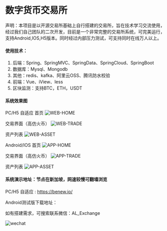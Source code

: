 # 数字货币交易所

声明：本项目是以开源交易所基础上自行搭建的交易所，旨在技术学习交流使用，经过我们自己团队的二次开发，目前是一个非常完整的交易所系统，可完美运行，支持Android,IOS,H5版本。同时经过内部压力测试，可支持同时在线万人以上。



#### 使用技术：

1. 后端：Spring、SpringMVC、SpringData、SpringCloud、SpringBoot
2. 数据库：Mysql、Mongodb
3. 其他：redis、kafka、阿里云OSS、腾讯防水校验
4. 前端：Vue、iView、less
5. 区块监测：支持BTC，ETH，USDT



#### 系统效果图

PC/H5 自适应
首页
![WEB-HOME](https://github.com/rnbinfo/CryptoExchange/raw/master/web-home.jpg)

交易界面（高仿火币）
![WEB-TRADE](https://github.com/rnbinfo/CryptoExchange/raw/master/web-trade-pro.jpg)

资产列表
![WEB-ASSET](https://github.com/rnbinfo/CryptoExchange/raw/master/web-asset.png)


Android/IOS
首页
![APP-HOME](https://github.com/rnbinfo/CryptoExchange/raw/master/app-home.png)

交易界面（高仿火币）
![APP-TRADE](https://github.com/rnbinfo/CryptoExchange/raw/master/app-trade.png)

资产列表
![APP-ASSET](https://github.com/rnbinfo/CryptoExchange/raw/master/app-asset.png)



#### 系统演示地址：节点在新加坡，网速较慢可翻墙浏览

PC/H5 自适应  :   https://benew.io/

Android测试版下载地址：



如有搭建需求，可搜索联系微信：AL_Exchange

![wechat](https://github.com/rnbinfo/CryptoExchange/raw/master/wechat_al.png)


